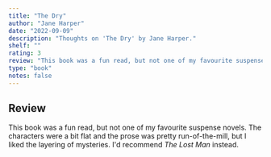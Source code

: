 ```yaml
---
title: "The Dry"
author: "Jane Harper"
date: "2022-09-09"
description: "Thoughts on 'The Dry' by Jane Harper."
shelf: ""
rating: 3
review: "This book was a fun read, but not one of my favourite suspense novels. The characters were a bit flat and the prose was pretty run-of-the-mill, but I liked the layering of mysteries. I'd recommend <i>The Lost Man</i> instead."
type: "book"
notes: false
---
```


## Review

This book was a fun read, but not one of my favourite suspense novels. The characters were a bit flat and the prose was pretty run-of-the-mill, but I liked the layering of mysteries. I'd recommend _The Lost Man_ instead.
